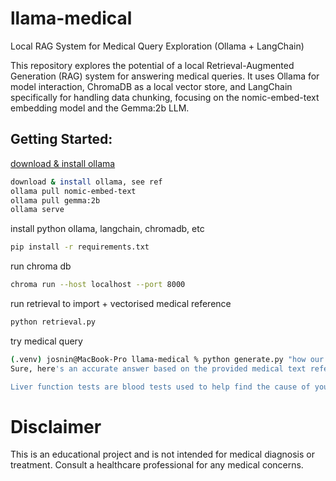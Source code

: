 # llama-medical

Local RAG System for Medical Query Exploration (Ollama + LangChain)

This repository explores the potential of a local Retrieval-Augmented Generation (RAG) system for answering medical queries. It uses Ollama for model interaction,  ChromaDB as a local vector store, and LangChain specifically for handling data chunking, focusing on the nomic-embed-text embedding model and the Gemma:2b LLM.



## Getting Started:
[download & install ollama](https://ollama.com/)
```bash
download & install ollama, see ref
ollama pull nomic-embed-text
ollama pull gemma:2b
ollama serve
```

install python ollama, langchain, chromadb, etc 
```bash
pip install -r requirements.txt
```

run chroma db
```bash
chroma run --host localhost --port 8000
```

run retrieval to import + vectorised medical reference
```python
python retrieval.py
```

try medical query
```bash
(.venv) josnin@MacBook-Pro llama-medical % python generate.py "how our liver function?" 
Sure, here's an accurate answer based on the provided medical text references:

Liver function tests are blood tests used to help find the cause of your symptoms and monitor liver disease or damage. These tests measure the levels of certain enzymes and proteins in your blood. Higher levels of certain enzymes or proteins may indicate liver damage or disease.
```



# Disclaimer
This is an educational project and is not intended for medical diagnosis or treatment. Consult a healthcare professional for any medical concerns.
